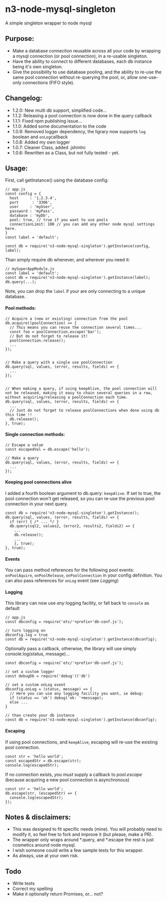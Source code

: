 # n3-node-mysql-singleton
A simple singleton wrapper to node mysql

## Purpose:

* Make a database connection reusable across all your code by wrapping a mysql connection (or pool connection), in a re-usable singleton.
* Have the ability to connect to different databases, each db instance being it's own singleton.
* Give the possibility to use database pooling, and the ability to re-use the same pool connection without re-querying the pool, or, allow one-use-only connections (FIFO style).

## Changelog:
* 1.2.0: New multi db support, simplified code...
* 1.1.2: Releasing a pool connection is now done in the query callback
* 1.1.1: Fixed npm publishing issue...
* 1.1.0: Added some documentation to the code
* 1.0.9: Removed logger dependency, the ligrary now supports `log` boolean and `onLog`callback
* 1.0.8: Added my own logger
* 1.0.7: Cleaner Class, added .jshintrc
* 1.0.6: Rewritten as a Class, but not fully tested - yet.

## Usage:

First, call getInstance() using the database config:
```
// app.js
const config = {
  host     : '1.2.3.4',
  port      : '3306',
  user     : 'myUser',
  password : 'myPass',
  database : 'myDb',
  pool: true, // true if you want to use pools
  connectionLimit: 100 // you can add any other node mysql settings here.
}
const label = 'default';

const db = require('n3-node-mysql-singleton').getInstance(config, label);
```

Than simply require db whenever, and wherever you need it:
```
// mySuperAppModule.js
const label = 'default';
const db = require('n3-node-mysql-singleton').getInstance(label);
db.query(...);
```

Note, you can drop the `label` if your are only connecting to a unique database.



#### Pool methods:
```
// Acquire a (new or existing) connection from the pool
db.acquire((poolConnection) => {
  // This means you can reuse the connection several times...
  const foo = poolConnection.escape('bar');
  // But do not forget to release it!
  poolConnection.release();
  ...
});


// Make a query with a single use poolConnection
db.query(sql, values, (error, results, fields) => {
  ...
});


// When making a query, if using keepAlive, the pool connection will not be released, making it easy to chain several queries in a row, without acquiring/releasing a poolConnection each time.
db.query(sql, values, (error, results, fields) => {
  ...
  // Just do not forget to release poolConnections when done using db this time !!
  db.release();
}, true);
```

#### Single connection methods:
```
// Escape a value
const escapedVal = db.escape('hello');

// Make a query
db.query(sql, values, (error, results, fields) => {
  ...
});
```

#### Keeping pool connections alive
I added a fourth boolean argument to db.query: `keepAlive`.
If set to true, the pool connection won't get released, so you can re-use the previous pool connection in your next query.
```
const db = require('n3-node-mysql-singleton').getInstance();
db.query(sql, values, (error, results, fields) => {
  if (err) { /* ... */ }
  db.query(sql2, values2, (error2, results2, fields2) => {
    ...
    db.release();
    ...
    }, true);
}, true);
```

#### Events
You can pass method references for the following pool events: `onPoolAquire`, `onPoolRelease`, `onPoolConnection` in your config definition.
You can also pass references for `onLog` event (see *Logging*)

#### Logging
This library can now use *any* logging facility, or fall back to `console` as default

```
// app.js
const dbconfig = require('etc/'+prefix+'db-conf.js');

// turn logging on
dbconfig.log = true
const db = require('n3-node-mysql-singleton').getInstance(dbconfig);
```

Optionally pass a callback, otherwise, the library will use simply console.log(status, message)...
```
const dbconfig = require('etc/'+prefix+'db-conf.js');

// set a custom logger
const debugDb = require('debug')('db')

// set a custom onLog event
dbconfig.onLog = (status, message) => {
  // Here you can use any logging facility you want, ie debug:
  if (status == 'ok') debug('ok: '+message);
  else ...
}

// than create your db instance
const db = require('n3-node-mysql-singleton').getInstance(dbconfig);
```

#### Escaping
If using pool connections, and `keepAlive`, escaping will re-use the existing pool connection.
```
const str = 'hello world';
const escapedStr = db.escape(str);
console.log(escapedStr);
```
If no connection exists, *you must* supply a callback to *pool.escape* (because acquiring a new pool connection is asynchronous)
```
const str = 'hello world';
db.escape(str, (escapedStr) => {
  console.log(escapedStr);
});
```

## Notes & disclaimers:
* This was designed to fit specific needs (mine). You will probably need to modify it, so feel free to fork and improve it (but please, make a PR).
* The wrapper only wraps around \*.query, and \*.escape the rest is just cosmetics around node mysql.
* I wish someone could write a few sample tests for this wrapper.
* As always, use at your own risk.

## Todo
* Write tests
* Correct my spelling
* Make it optionally return Promises, or... not?
